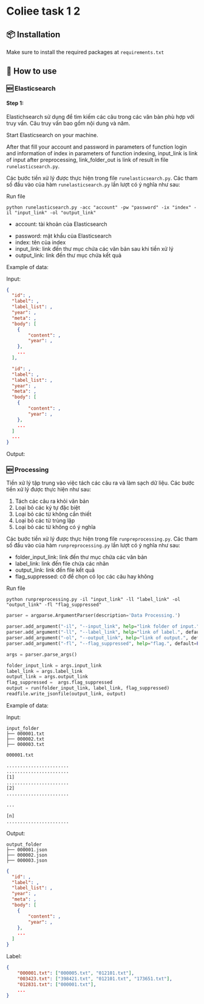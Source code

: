 # Coliee task 1 2


## 📦 Installation

Make sure to install the required packages at `requirements.txt`

## 🚀 How to use

### 🆕 Elasticsearch

#### Step 1:

Elastichsearch sử dụng để tìm kiếm các câu trong các văn bản phù hợp với truy vấn. Câu truy vấn bao gồm nội dung và năm.

Start Elasticsearch on your machine.

After that fill your account and password in parameters of function login and information of index in parameters of function indexing, input_link is link of input after preprocessing, link_folder_out is link of result in file `runelasticsearch.py`.

Các bước tiền xử lý được thực hiện trong file `runelasticsearch.py`. Các tham số đầu vào của hàm `runelasticsearch.py` lần lượt có ý nghĩa như sau:

Run file

`python runelasticsearch.py -acc "account" -pw "password" -ix "index" -il "input_link" -ol "output_link"`


- account: tài khoản của Elasticsearch
* password: mật khẩu của Elasticsearch
* index: tên của index
* input_link: link đến thư mục chứa các văn bản sau khi tiền xử lý
* output_link: link đến thư mục chứa kết quả

Example of data:

Input:
```json
{
  "id": ,
  "label": ,
  "label_list": ,
  "year": ,
  "meta": ,
  "body": [
	{
		"content": ,
		"year": ,
	},
	...
  ],

  "id": ,
  "label": ,
  "label_list": ,
  "year": ,
  "meta": ,
  "body": [
	{
		"content": ,
		"year": ,
	},
	...
  ]
  ...
}
```

Output:

### 🆕 Processing

Tiền xử lý tập trung vào việc tách các câu ra và làm sạch dữ liệu. Các bước tiền xử lý được thực hiện như sau:

1. Tách các câu ra khỏi văn bản
2. Loại bỏ các ký tự đặc biệt
3. Loại bỏ các từ không cần thiết
4. Loại bỏ các từ trùng lặp
5. Loại bỏ các từ không có ý nghĩa

Các bước tiền xử lý được thực hiện trong file `runpreprocessing.py`. Các tham số đầu vào của hàm `runpreprocessing.py` lần lượt có ý nghĩa như sau:

* folder_input_link: link đến thư mục chứa các văn bản
* label_link: link đến file chứa các nhãn
* output_link: link đến file kết quả
* flag_suppressed: cờ để chọn có lọc các câu hay không

Run file 

`python runpreprocessing.py -il "input_link" -ll "label_link" -ol "output_link" -fl "flag_suppressed"`

```python
parser = argparse.ArgumentParser(description='Data Processing.')

parser.add_argument("-il", "--input_link", help="link folder of input.", default="data/input", type=str)
parser.add_argument("-ll", "--label_link", help="link of label.", default="data/label", type=str)
parser.add_argument("-ol", "--output_link", help="link of output.", default="data/output", type=str)
parser.add_argument("-fl", "--flag_suppressed", help="flag.", default=False, type=bool)

args = parser.parse_args()

folder_input_link = args.input_link
label_link = args.label_link
output_link = args.output_link
flag_suppressed =  args.flag_suppressed
output = run(folder_input_link, label_link, flag_suppressed)
readfile.write_jsonfile(output_link, output)
```

Example of data:

Input:
```
input_folder
├── 000001.txt
├── 000002.txt
├── 000003.txt
```
`000001.txt`
```txt
.......................
.......................
[1]
.......................
[2]
.......................

...

[n]
.......................
```



Output:
```
output_folder
├── 000001.json
├── 000002.json
├── 000003.json
```
```json
{
  "id": ,
  "label": ,
  "label_list": ,
  "year": ,
  "meta": ,
  "body": [
	{
		"content": ,
		"year": ,
	},
	...
  ]
}
```

Label:
```json
{
    "000001.txt": ["000005.txt", "012101.txt"],
   	"003423.txt": ["398421.txt", "012101.txt", "173651.txt"],
   	"012831.txt": ["000001.txt"],
   	...
}
```